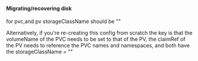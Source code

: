 #### Migrating/recovering disk

for pvc,and pv
storageClassName should be ""

Alternatively, if you're re-creating
this config from scratch the key is that the 
volumeName of the PVC needs to be set to that of the PV,
the claimRef of the PV needs to reference the PVC names and namespaces,
and both have the storageClassName = ""
